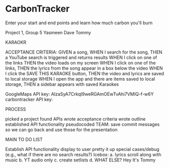 # CarbonTracker
Enter your start and end points and learn how much carbon you'll burn


Project 1, Group 5 Yasmeen Dave Tommy

KARAOKR

ACCEPTANCE CRITERIA: GIVEN a song, WHEN I search for the song, THEN a YouTube search is triggered and returns results WHEN I click on one of the links THEN the video loads on my screen WHEN I click on one of the links, THEN the lyrics from the song appear in a box below the video WHEN I click the SAVE THIS KARAOKE button, THEN the video and lyrics are saved to local storage WHEN I open the app and there are items saved to local storage, THEN a sidebar appears with saved Karaokes

GoogleMaps API key: AIzaSyA7CrkqI9weRGAmOEwTvAhi7VMIQ-f-w6Y
carbontracker API key: 

PROCESS

picked a project
found APIs
wrote acceptance criteria
wrote outline
established API functionality
pseudocoded
TEAM: save commit messages so we can go back and use those for the presentation

MAIN TO DO LIST

Establish API functionality
display to user
pretty it up
special cases/debug (e.g., what if there are no search results?)
Icebox: a. lyrics scroll along with music b. YT audio only c. create setlists d. WHAT ELSE?
Hey It's Tommy